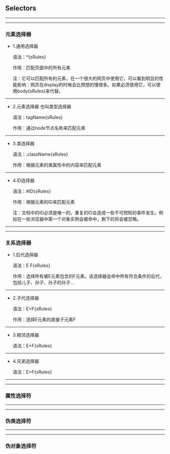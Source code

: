## Selectors
----
----
### 元素选择器
- 1.通用选择器
    
    语法：*{sRules}
    
    作用：匹配页面中的所有元素
    
    注：它可以匹配所有的元素，在一个很大的网页中使用它，可以看到明显的性能影响：网页在display的时候会比预想的慢很多。如果必须使用它，可以使用body{sRules}来代替。
----
- 2.元素选择器
    也叫类型选择器
    
    语法：tagName{sRules}
    
    作用：通过node节点名称来匹配元素
----
- 3.类选择器
    
    语法：.className{sRules}
    
    作用：根据元素的类属性中的内容来匹配元素
----
- 4.ID选择器
    
    语法：#ID{sRules}
    
    作用：根据元素的ID来匹配元素
    
    注：文档中的ID必须是唯一的。重复的ID会造成一些不可预知的事件发生。例如在一些浏览器中第一个对象实例会被命中，剩下的将会被忽略。
----
----
### 关系选择器
- 1.后代选择器
    
    语法：E F{sRules}
    
    作用：选择所有被E元素包含的F元素。该选择器会命中所有符合条件的后代，包括儿子、孙子、孙子的孙子...
----
- 2.子代选择器
    
    语法：E>F{sRules}
    
    作用：选择E元素的直接子元素F
----
- 3.相邻选择器
   
    语法：E+F{sRules}
----
- 4.兄弟选择器
    
    语法：E>F{sRules}
----
----
### 属性选择符
----
----
### 伪类选择符
----
----
### 伪对象选择符

